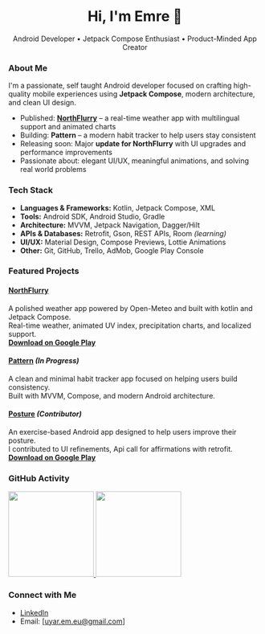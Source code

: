 <h1 align="center">Hi, I'm Emre 👋</h1>
<p align="center">Android Developer • Jetpack Compose Enthusiast • Product-Minded App Creator</p>

### About Me

I'm a passionate, self taught Android developer focused on crafting high-quality mobile experiences using **Jetpack Compose**, modern architecture, and clean UI design.

- Published: **[NorthFlurry](https://play.google.com/store/apps/details?id=com.weather.wouple&utm_source=emea_Med)** – a real-time weather app with multilingual support and animated charts
- Building: **Pattern** – a modern habit tracker to help users stay consistent
- Releasing soon: Major **update for NorthFlurry** with UI upgrades and performance improvements
- Passionate about: elegant UI/UX, meaningful animations, and solving real world problems
  
### Tech Stack
- **Languages & Frameworks:** Kotlin, Jetpack Compose, XML  
- **Tools:** Android SDK, Android Studio, Gradle  
- **Architecture:** MVVM, Jetpack Navigation, Dagger/Hilt  
- **APIs & Databases:** Retrofit, Gson, REST APIs, Room *(learning)*  
- **UI/UX:** Material Design, Compose Previews, Lottie Animations  
- **Other:** Git, GitHub, Trello, AdMob, Google Play Console
  
### Featured Projects

#### [NorthFlurry](https://github.com/EmreRuy/NorthFlurry)  
A polished weather app powered by Open-Meteo and built with kotlin and Jetpack Compose.  
Real-time weather, animated UV index, precipitation charts, and localized support.  
**[Download on Google Play](https://play.google.com/store/apps/details?id=com.weather.wouple&utm_source=emea_Med)**

#### [Pattern](https://github.com/EmreRuy/Pattern) *(In Progress)*  
A clean and minimal habit tracker app focused on helping users build consistency.  
Built with MVVM, Compose, and modern Android architecture.

#### [Posture](https://github.com/IdaRiseng/Posture) *(Contributor)*  
An exercise-based Android app designed to help users improve their posture.  
I contributed to UI refinements, Api call for affirmations with retrofit.
**[Download on Google Play](https://play.google.com/store/apps/details?id=no.sporty.posture)**

### GitHub Activity
<div align="start">
<a href="https://github.com/EmreRuy">
  <img height="170px" src="https://github-readme-stats.vercel.app/api?username=EmreRuy&show_icons=true&theme=tokyonight&hide_border=true&hide_title=true&include_all_commits=true&count_private=true" />
</a>
<a href="https://github.com/EmreRuy">
  <img height="170px" src="https://github-readme-stats.vercel.app/api/top-langs/?username=EmreRuy&layout=compact&theme=tokyonight&hide_border=true&langs_count=8" />
</a>

</div>

### Connect with Me

- [LinkedIn](https://www.linkedin.com/in/emre-mobiledev/)
- Email: [uyar.em.eu@gmail.com]
